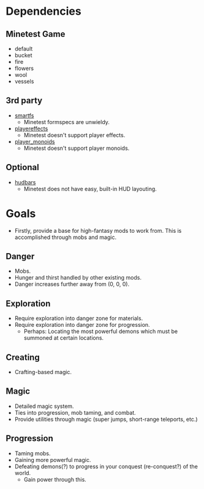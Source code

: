 # Dependencies
## Minetest Game
* default
* bucket
* fire
* flowers
* wool
* vessels

## 3rd party
* [smartfs](https://github.com/minetest-mods/smartfs)
  * Minetest formspecs are unwieldy.
* [playereffects](https://forum.minetest.net/viewtopic.php?t=9689)
  * Minetest doesn't support player effects.
* [player_monoids](https://github.com/minetest-mods/player_monoids)
  * Minetest doesn't support player monoids.

## Optional
* [hudbars](http://repo.or.cz/minetest_hudbars.git)
  * Minetest does not have easy, built-in HUD layouting.

# Goals
* Firstly, provide a base for high-fantasy mods to work from. This is accomplished through mobs and magic.
## Danger
* Mobs.
* Hunger and thirst handled by other existing mods.
* Danger increases further away from (0, 0, 0).
## Exploration
* Require exploration into danger zone for materials.
* Require exploration into danger zone for progression.
  * Perhaps: Locating the most powerful demons which must be summoned at certain locations.
## Creating
* Crafting-based magic.
## Magic
* Detailed magic system.
* Ties into progression, mob taming, and combat.
* Provide utilities through magic (super jumps, short-range teleports, etc.)
## Progression
* Taming mobs.
* Gaining more powerful magic.
* Defeating demons(?) to progress in your conquest (re-conquest?) of the world.
  * Gain power through this.
